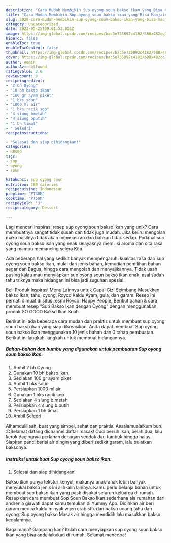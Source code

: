 ```yaml
---
description: "Cara Mudah Membikin Sup oyong soun bakso ikan yang Bisa Manjain Lidah"
title: "Cara Mudah Membikin Sup oyong soun bakso ikan yang Bisa Manjain Lidah"
slug: 2028-cara-mudah-membikin-sup-oyong-soun-bakso-ikan-yang-bisa-manjain-lidah
category: Uncategorized
date: 2022-05-25T09:01:53.051Z
image: https://img-global.cpcdn.com/recipes/bac5e735892c4182/680x482cq70/sup-oyong-soun-bakso-ikan-foto-resep-utama.jpg
hideToc: false
enableToc: true
enableTocContent: false
thumbnail: https://img-global.cpcdn.com/recipes/bac5e735892c4182/680x482cq70/sup-oyong-soun-bakso-ikan-foto-resep-utama.jpg
cover: https://img-global.cpcdn.com/recipes/bac5e735892c4182/680x482cq70/sup-oyong-soun-bakso-ikan-foto-resep-utama.jpg
author: Admin
authorAv: notfound
ratingvalue: 3.6
reviewcount: 9
recipeingredient:
- "2 bh Oyong"
- "10 bh bakso ikan"
- "100 gr ayam piket"
- "1 bks soun"
- "1000 ml air"
- "1 bks racik sop"
- "4 siung bmetah"
- "4 siung bputih"
- "1 bh timat"
- " Seledri"
recipeinstructions:

- "Selesai dan siap dihidangkan!"
categories:
- Resep
tags:
- sup
- oyong
- soun

katakunci: sup oyong soun 
nutrition: 189 calories
recipecuisine: Indonesian
preptime: "PT40M"
cooktime: "PT50M"
recipeyield: "3"
recipecategory: Dessert

---
```





Lagi mencari inspirasi resep sup oyong soun bakso ikan yang unik? Cara membuatnya sangat tidak susah dan tidak juga mudah. Jika keliru mengolah maka hasilnya tidak akan memuaskan dan bahkan tidak sedap. Padahal sup oyong soun bakso ikan yang enak selayaknya memiliki aroma dan cita rasa yang mampu memancing selera Kita.





Ada beberapa hal yang sedikit banyak mempengaruhi kualitas rasa dari sup oyong soun bakso ikan, mulai dari jenis bahan, kemudian pemilihan bahan segar dan Bagus, hingga cara mengolah dan menyajikannya. Tidak usah pusing kalau mau menyiapkan sup oyong soun bakso ikan enak,      asal sudah tahu triknya maka hidangan ini bisa jadi suguhan spesial.














Beli Produk Inspirasi Menu Lainnya untuk Capai Gizi Seimbang Masukkan bakso ikan, tahu, oyong, Royco Kaldu Ayam, gula, dan garam. Resep ini pernah dimuat di situs resmi Royco. Happy People, Berikut bahan &amp; cara membuat resep &#34;Sup Bakso Ikan dengan Oyong&#34; dengan menggunakan produk SO GOOD Bakso Ikan Kuah.






Berikut ini ada beberapa cara mudah dan praktis untuk membuat sup oyong soun bakso ikan yang siap dikreasikan. Anda dapat membuat Sup oyong soun bakso ikan menggunakan 10 jenis bahan dan 0 tahap pembuatan. Berikut ini langkah-langkah untuk membuat hidangannya.

<!--inarticleads1-->

##### Bahan-bahan dan bumbu yang digunakan untuk pembuatan Sup oyong soun bakso ikan:

1. Ambil 2 bh Oyong
1. Gunakan 10 bh bakso ikan
1. Sediakan 100 gr ayam piket
1. Ambil 1 bks soun
1. Persiapkan 1000 ml air
1. Gunakan 1 bks racik sop
1. Sediakan 4 siung b.metah
1. Persiapkan 4 siung b.putih
1. Persiapkan 1 bh timat
1. Ambil  Seledri


Alhamdulillaah, buat yang simpel, sehat dan praktis. Assalamualaikum bun. :DSelamat datang dichannel daftar masak! Cuci bersih ikan, belah dua, lalu kerok dagingnya perlahan denagan sendok dan tumbuk hingga halus. Siapkan panci berisi air dingin yang diberi sedikit garam, lalu bulatkan baksonya. 

<!--inarticleads2-->

##### Instruksi untuk buat Sup oyong soun bakso ikan:


1. Selesai dan siap dihidangkan!

Bakso ikan punya tekstur kenyal, makanya anak-anak lebih banyak menyukai bakso jenis ini alih-alih lainnya. Kamu perlu belanja bahan untuk membuat sup bakso ikan yang pasti disukai seluruh keluarga di rumah. Resep dan cara membuat Sop Soun Bakso Ikan sederhana ala rumahan dari andrenia giawati dapat kamu temukan di Yummy App. Didihkan air beri garam merica kaldu minyak wijen crab stik dan bakso udang tahu dan oyong. Sup oyong bakso Masak air hingga mendidih lalu masukkan bakso kedalamnya. 

Bagaimana? Gampang kan? Itulah cara menyiapkan sup oyong soun bakso ikan yang bisa anda lakukan di rumah. Selamat mencoba!
